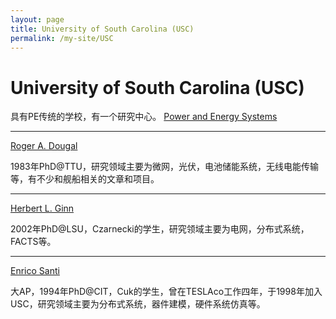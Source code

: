 ```yaml
---
layout: page
title: University of South Carolina (USC)
permalink: /my-site/USC
---
```

# University of South Carolina (USC)

具有PE传统的学校，有一个研究中心。
[Power and Energy Systems](http://vtb.engr.sc.edu/)

---

[Roger A. Dougal](https://sc.edu/study/colleges_schools/engineering_and_computing/faculty-staff/dougal.php)

1983年PhD@TTU，研究领域主要为微网，光伏，电池储能系统，无线电能传输等，有不少和舰船相关的文章和项目。

---

[Herbert L. Ginn](https://sc.edu/study/colleges_schools/engineering_and_computing/faculty-staff/ginnherbert.php)

2002年PhD@LSU，Czarnecki的学生，研究领域主要为电网，分布式系统，FACTS等。

---

[Enrico Santi](https://sc.edu/study/colleges_schools/engineering_and_computing/faculty-staff/santienrico.php)

大AP，1994年PhD@CIT，Cuk的学生，曾在TESLAco工作四年，于1998年加入USC，研究领域主要为分布式系统，器件建模，硬件系统仿真等。
